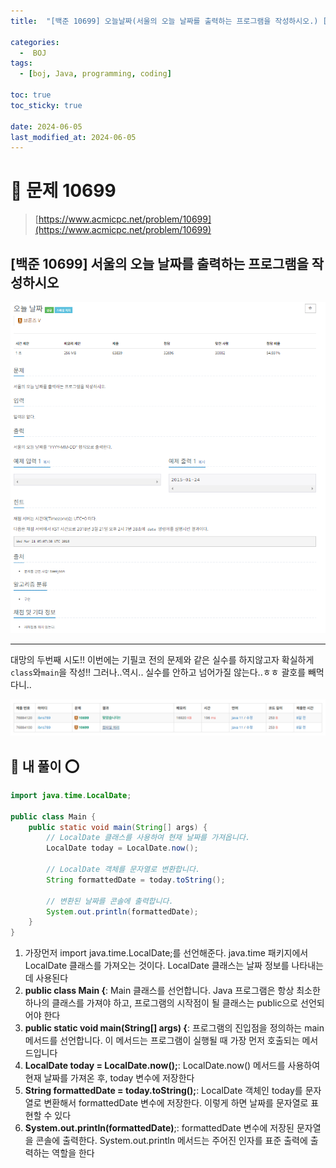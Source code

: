 ```yaml
---
title:  "[백준 10699] 오늘날짜(서울의 오늘 날짜를 출력하는 프로그램을 작성하시오.) [자바(Java)]"

categories:
  -  BOJ
tags:
  - [boj, Java, programming, coding]

toc: true
toc_sticky: true

date: 2024-06-05
last_modified_at: 2024-06-05
---
```


# 🚀 문제 10699

> [https://www.acmicpc.net/problem/10699](https://www.acmicpc.net/problem/10699)


## [백준 10699] 서울의 오늘 날짜를 출력하는 프로그램을 작성하시오

![백준 10699](/assets/images/boj10699.PNG)

---

대망의 두번째 시도!! 이번에는 기필코 전의 문제와 같은 실수를 하지않고자 확실하게 `class`와`main`을 작성!!
그러나..역시.. 실수를 안하고 넘어가질 않는다..ㅎㅎ
괄호를 빼먹다니..

![백준 10699_1](/assets/images/boj10699_1.PNG)

## 🚀 내 풀이 ⭕

```java
import java.time.LocalDate;

public class Main {
    public static void main(String[] args) {
        // LocalDate 클래스를 사용하여 현재 날짜를 가져옵니다.
        LocalDate today = LocalDate.now();
        
        // LocalDate 객체를 문자열로 변환합니다.
        String formattedDate = today.toString();
        
        // 변환된 날짜를 콘솔에 출력합니다.
        System.out.println(formattedDate);
    }
}
```

1. 가장먼저 import java.time.LocalDate;를 선언해준다. java.time 패키지에서 LocalDate 클래스를 가져오는 것이다. LocalDate 클래스는 날짜 정보를 나타내는 데 사용된다
2. **public class Main {**: Main 클래스를 선언합니다. Java 프로그램은 항상 최소한 하나의 클래스를 가져야 하고, 프로그램의 시작점이 될 클래스는 public으로 선언되어야 한다
3. **public static void main(String[] args) {**: 프로그램의 진입점을 정의하는 main 메서드를 선언합니다. 이 메서드는 프로그램이 실행될 때 가장 먼저 호출되는 메서드입니다
4. **LocalDate today = LocalDate.now();**: LocalDate.now() 메서드를 사용하여 현재 날짜를 가져온 후, today 변수에 저장한다
5. **String formattedDate = today.toString();**: LocalDate 객체인 today를 문자열로 변환해서 formattedDate 변수에 저장한다. 이렇게 하면 날짜를 문자열로 표현할 수 있다
6. **System.out.println(formattedDate)**;: formattedDate 변수에 저장된 문자열을 콘솔에 출력한다. System.out.println 메서드는 주어진 인자를 표준 출력에 출력하는 역할을 한다